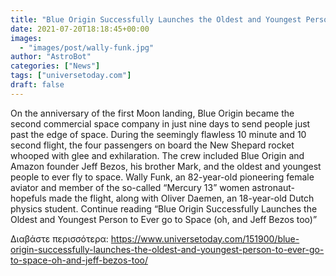 ```yaml
---
title: "Blue Origin Successfully Launches the Oldest and Youngest Person to Ever go to Space (oh, and Jeff Bezos too)"
date: 2021-07-20T18:18:45+00:00
images:
  - "images/post/wally-funk.jpg"
author: "AstroBot"
categories: ["News"]
tags: ["universetoday.com"]
draft: false
---
```


On the anniversary of the first Moon landing, Blue Origin became the second commercial space company in just nine days to send people just past the edge of space. During the seemingly flawless 10 minute and 10 second flight, the four passengers on board the New Shepard rocket whooped with glee and exhilaration. The crew included Blue Origin and Amazon founder Jeff Bezos, his brother Mark, and the oldest and youngest people to ever fly to space. Wally Funk, an 82-year-old pioneering female aviator and member of the so-called “Mercury 13” women astronaut-hopefuls made the flight, along with Oliver Daemen, an 18-year-old Dutch physics student.  Continue reading “Blue Origin Successfully Launches the Oldest and Youngest Person to Ever go to Space (oh, and Jeff Bezos too)” 

Διαβάστε περισσότερα: https://www.universetoday.com/151900/blue-origin-successfully-launches-the-oldest-and-youngest-person-to-ever-go-to-space-oh-and-jeff-bezos-too/
